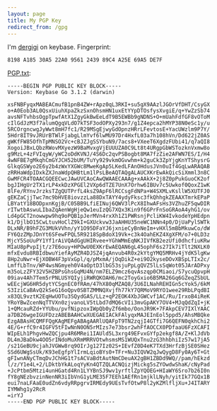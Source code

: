 ```yaml
---
layout: page
title: My PGP Key
redirect_from: /gpg
---
```


I'm [dergigi](https://keybase.io/dergigi) on keybase. Fingerprint:

    8198 A185 30A5 22A0 9561 2439 89C4 A25E 69A5 DE7F

[PGP.txt](/PGP.txt):

    -----BEGIN PGP PUBLIC KEY BLOCK-----
    Version: Keybase Go 3.1.2 (darwin)

    xsFNBFyqxMABEACmufB1pnB4ZW+rApz0qL3RKI+su5gX9AAzlJGOrVfDHT/CsyGX
    o+A0Eob3AL0QsxUiuhXpaZkzSxnOhsmHN1uxEtYYpDTOsfysXvgiE/q+YwZzSb74
    avsNFTvhbsOgpTpwfAtX1ZgyGkBwEeLdT9B5EWBb9gNDNS+O+mUahFdfGF8vOToM
    cIlGdJzM3f7alumQgqVLdO7kTSF3odOPXy293n7/g1Z4epca2hMYP38N0eSc1y/u
    5RCOrgncwgJyWwt8mH7fc1/R29MSgEjwyGdOpnzHRrLFevtosE+YacUWzlm9P7Y/
    5Hdr8IT9vJRUrBTWlFjabgLlmYvf6lwMU97Dr4HxfL03a7h108hVn/Dd622jZ0AS
    gWKfFW85OfhTpMNSO2Vc+cBJZJgSSYbuN9/7acs8+VXeeT6XgdzFUbi41/q7aQI8
    XogoiJBxLQbzRWovMXyezW9BaMvxgVjEUUUZA0C9Lt8t4URgpGbWSTozknVxmw8o
    g9MzL+4zFVIqyW/yWC2oDdKVNJ/4S6Dc2qvPSBogbt8MA7fzZie2AFWN7ES/I/H4
    4wNFBE7gMkqhCmGYJCH52bUM/TuYy929vkmOGvwhm+k2guCk3ZpYjgKnYTShysrG
    GlkqGSWyo2E6y2b4zWxYXGWc8MweKgAp5LKedLFAnOHdusJVn0uIf4GqLwARAQAB
    zRRHaWdpIDxkZXJnaWdpQHBtLm1lPsLBeAQTAQgALAUCXKrEwAkQicSiXmml3n8C
    GwMFCR4TOAACGQEECwcJAwUVCAoCAwQWAAECAAAg+xAAkX+2j8Z0pPukGuoCK2of
    bgJIHgUr2TX1rLP4xkDzXPGEl2VXp6dTZE7UnX7Orhw6IBUv7c5Uwkof0QoxZ1wK
    8lFe/RYnvJrzksTZgQUTPrfL4ksZ9ApF6lRCCsgFdNPa+W4SXMLvKsllW5XUTFJ0
    gEKZaCjjTwc7mc9bHVE8iovzzLa88DxTAYY4ydyFksc3fkQhhgkZEAAXTmrkEPaP
    LBYatY18BODpxnKgjB/C05BB9LfiEINuj6QWV3lPcX8IhwAFsHs3VZhuZF5qwDIR
    rITwtbAswuLIbaZqAenWgHjeQw1euIzQG7XQx3Kin9f6GPrFnSoGRAoA4yhG1/ov
    Ld4pGCT2nowwpw9hq9oPQB1pJerMVn4rxXh1Z1PWRsnjPcliKW4IvkodeYpHEdpn
    k1/DjlbO15CwLtuvHoClZ9kI+GXUckvw3JaAHHU35neWC1NNn4p0/DjUaPylSWTk
    DLxNR/B9hFZG3MUkVVhn/yY1O95DFaYJ6jxnieCyBnNeIm+vHXl5mBbMkuwCo/dW
    FY6QzZMpJDnYt6SFewFPQL5R9218SpBdoX19Vk+c3k4OahEKZ4XgXFM/o7+0LD3z
    MjcY5SoUuPY1Yf1rAiVQAdGgUHIRvee+YGhWMmEqNKJIVfKB2ezUfi0dhcfiuKRw
    MIaU8pPvpIjt/z7E6ouy+HPOwU0EXKrEwAEQAN6gL45ophF6s27Ik7iTlt2NXLK0
    mfxEvdu8RBIdbwuYiefAyMZR4DJSZ4jqAnvub4R0x2kYtgYMQ5MRHv4jYdK5lgKw
    8Hp2uNwr+EjXOBW4F3pVxGpl/q/pMxmA/jOqDikZ+ei9O2kyseDOvXBSpLTIx2c/
    LmffLbTnv/WP4wsNGmyeh0V4aOptD3lbG53sjuPpLgQVZ5lLsSqWot05JArADPxy
    m35oLzZFY32V5HZBPsGhsGqMU4N/nm7ELZ9mcz6qvAszqp0CMiaoi/S7ycuQpvpH
    09iav4Ah7Tem5rPNLUSYQIyjiRWRQKOAH6/mc2ToyGxio6B5MA26Gq6GZeqZSbUL
    wEEcjWG6HR5dytYCSgnEC0fRAm/47hX80qMZAQ8/3U6ILNahREHIGn5cYok5/6kM
    S3IziCaBAvQ2kSeG16oQpv0SBTZMMNQXvjfh77kY7QRMoV9RYO1wee29RbLPqdBI
    x83QL9vztK2EqHwUOTu3SQydGAS/LLz+qP2EOK4XbJGWCvf1AC/Ru/IrxoB4iReK
    YRoYBwZcenNqTTVXn0zjvanoLV5tLbd7dMQ6cVIi3mvGpAKY7OV4+MJqQdZqI+jK
    1+QMcauRZd+YYUbu/pvfNipzoxIWpQb0yZf6mbo/OonJR9K+7FAkpCEV7IXlYAAC
    a7DB26wgeIGUFDzzABEBAAHCwXUEGAEIACkFAlyqxMAJEInEol5ppd5/AhsMBQke
    EzgABAsHCQMFFQgKAgMEFgABAgAARlUQAFpT9TN2zqjI4GTfi7G6QEFN0qkhChi2
    4E/G+rfC9r4IGFV5tFIwNnN0ON5rMIzs7e73bsr2whFfAOCCX0PDfaaU6FzXCAFI
    WIpELh1PhgvHwZQCjpu4R6MRei1IAUld5L3xrg49EFvxGYfp2ekgf8A/Z+KlJdVb
    DL4mJBaDkw4OO5rINdoMuXRmMRRVOtwhsmsMS1WUQxTnu2zG3hhbhiIz57w17jA5
    /s21GeBU9cjahJVGWw8rq9OIrJg127Iz02S+IEvfZ0D4eK7TXd3HrfzBjSE0SHez
    SSd6UWgSsUk/K93eEgfpYlIrmLqioBYs0+TFr+Nu3IQVW2qJwQygD8Fy0Ay6T+Gt
    gFIwnANyCTmqDvJChHG1t7sACVaBdtAutNmCDeuAX2gBH1ZBDd9WQ//pam/hEkzd
    l/z/Y1e4L+2/LDktbYkALoqYyKn4QTZQLACNQizjMickg5sZYOwdwShaK/cNyPad
    +JcPtbm5Mtzi4unHGatd4Rn1LYYBnSJ9wv1yrftlZpYQOEG+HIaWY6Sro7b26I0n
    fY8gNEzbvzinNenNR3iIbVnG1yLME35F7EEh1AEfRn1mjklLNyh/yitIk77GQx1B
    eui7naLFAaE0udZn6vdyRRpgrvIRMEdy9UEsTvfOtwP8l2yKZMlfljXu+J4ITARY
    IYMWhg1y2RcR
    =irYJ
    -----END PGP PUBLIC KEY BLOCK-----
